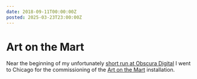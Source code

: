 ```yaml
---
date: 2018-09-11T00:00:00Z
posted: 2025-03-23T23:00:00Z
---
```


# Art on the Mart

Near the beginning of my unfortunately [short run at Obscura Digital](/roles/madison-square-garden) I went to Chicago for the commissioning of the [Art on the Mart](https://artonthemart.com/) installation.
